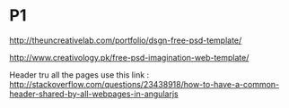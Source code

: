 # P1


http://theuncreativelab.com/portfolio/dsgn-free-psd-template/

http://www.creativology.pk/free-psd-imagination-web-template/



Header tru all the pages use this link : http://stackoverflow.com/questions/23438918/how-to-have-a-common-header-shared-by-all-webpages-in-angularjs

